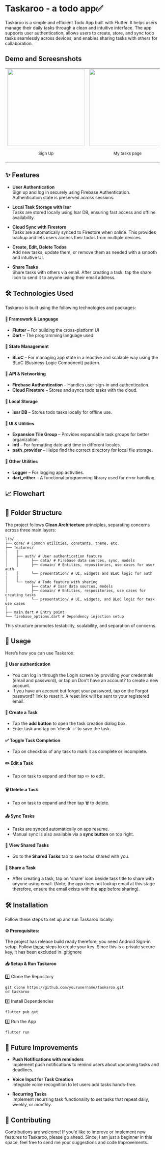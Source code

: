 # Taskaroo - a todo app✅

Taskaroo is a simple and efficient Todo App built with Flutter. It helps users manage their daily tasks through a clean and intuitive interface. The app supports user authentication, allows users to create, store, and sync todo tasks seamlessly across devices, and enables sharing tasks with others for collaboration.

## Demo and Screesnshots
<table align="center" style="border-collapse: collapse;">
  <tr>
    <td align="center">
      <img src="https://github.com/isGandalf/taskaroo/blob/main/projectimages/Screenshot_20250508-193104.jpg" width="250"><br>
      <p align="center"><small>Sign Up</small></p>
    </td>
    <td align="center">
      <img src="https://github.com/isGandalf/taskaroo/blob/main/projectimages/Screenshot_20250508-191004.jpg" width="250"><br>
      <p align="center"><small>My tasks page</small></p>
    </td>
    <td align="center">
      <img src="https://github.com/isGandalf/taskaroo/blob/main/projectimages/Screenshot_20250508-191035.jpg" width="250"><br>
      <p align="center"><small>Dark theme</small></p>
    </td>
  </tr>
</table>

## ✨ Features

- **User Authentication**  
  Sign up and log in securely using Firebase Authentication. Authentication state is preserved across sessions.

- **Local Task Storage with Isar**  
  Tasks are stored locally using Isar DB, ensuring fast access and offline availability.

- **Cloud Sync with Firestore**  
  Tasks are automatically synced to Firestore when online. This provides backup and lets users access their todos from multiple devices.

- **Create, Edit, Delete Todos**  
  Add new tasks, update them, or remove them as needed with a smooth and intuitive UI.

- **Share Tasks**  
  Share tasks with others via email. After creating a task, tap the share icon to send it to anyone using their email address.


## 🛠 Technologies Used  

Taskaroo is built using the following technologies and packages:

#### **📌 Framework & Language**  
- **Flutter** – For building the cross-platform UI  
- **Dart** – The programming language used  

#### **📌 State Management**  
- **BLoC** – For managing app state in a reactive and scalable way using the BLoC (Business Logic Component) pattern.  

#### **📌 API & Networking**  
- **Firebase Authentication** – Handles user sign-in and authentication.  
- **Cloud Firestore** – Stores and syncs todo tasks with the cloud.  

#### **📌 Local Storage**  
- **Isar DB** – Stores todo tasks locally for offline use.  

#### **📌 UI & Utilities**  
- **Expansion Tile Group** – Provides expandable task groups for better organization.  
- **intl** – For formatting date and time in different locales.  
- **path_provider** – Helps find the correct directory for local file storage.  

#### **📌 Other Utilities**  
- **Logger** – For logging app activities.  
- **dart_either** – A functional programming library used for error handling.  

## 📈 Flowchart

## 📁 Folder Structure

The project follows **Clean Architecture** principles, separating concerns across three main layers:
```
lib/
├── core/ # Common utilities, constants, theme, etc.
├── features/
|    |
│    ├── auth/ # User authentication feature
│    │      ├── data/ # Firebase data sources, sync, models
│    │      ├── domain/ # Entities, repositories, use cases for user auth
│    │      └── presentation/ # UI, widgets and BLoC logic for auth
|    |  
│    └── todo/ # Todo feature with sharing
│           ├── data/ # Isar data sources, models
│           ├── domain/ # Entities, respositories, use cases for creating tasks
│           └── presentation/ # UI, widgets, and BLoC logic for task use cases
|
├── main.dart # Entry point
└── firebase_options.dart # Dependency injection setup
```

This structure promotes testability, scalability, and separation of concerns.

## 📌 Usage

Here’s how you can use Taskaroo:

#### 👤 User authentication
- You can log in through the Login screen by providing your credentials (email and password), or tap on Don't have an account? to create a new account.
- If you have an account but forgot your password, tap on the Forgot password? link to reset it. A reset link will be sent to your registered email.

#### 📝 Create a Task
- Tap the **add button** to open the task creation dialog box.
- Enter task and tap on 'check' ✅ to save the task.

#### ✅ Toggle Task Completion
- Tap on checkbox of any task to mark it as complete or incomplete.

#### ✏️ Edit a Task
- Tap on task to expand and then tap ✏️ to edit.

#### 🗑️ Delete a Task
- Tap on task to expand and then tap 🗑️ to delete.

#### 📤 Sync Tasks
- Tasks are synced automatically on app resume.
- Manual sync is also available via a **sync button** on top right.

#### 👥 View Shared Tasks
- Go to the **Shared Tasks** tab to see todos shared with you.

#### 🔗 Share a Task
- After creating a task, tap on 'share' icon beside task title to share with anyone using email. (Note, the app does not lookup email at this stage therefore, ensure the email exists with the app before sharing).


## 🛠 Installation
Follow these steps to set up and run Taskaroo locally:

#### ⚙️ Prerequisites:  
The project has release build ready therefore, you need Android Sign-in setup. Follow [these](https://docs.flutter.dev/deployment/android#create-an-upload-keystore) steps to create your key. Since this is a private secure key, it has been excluded in .gitignore

#### 📥 Setup & Run Taskaroo

1️⃣ Clone the Repository
```
git clone https://github.com/yourusername/taskaroo.git
cd taskaroo
```
2️⃣ Install Dependencies
```
flutter pub get
```
3️⃣ Run the App
```
flutter run
```

## 🚀 Future Improvements

- **Push Notifications with reminders**  
  Implement push notifications to remind users about upcoming tasks and deadlines.

- **Voice Input for Task Creation**  
  Integrate voice recognition to let users add tasks hands-free.

- **Recurring Tasks**  
  Implement recurring task functionality to set tasks that repeat daily, weekly, or monthly.

## 🤝 Contributing
Contributions are welcome! If you'd like to improve or implement new features to Taskaroo, please go ahead. Since, I am just a beginner in this space, feel free to send me your suggestions and code Improvements.
